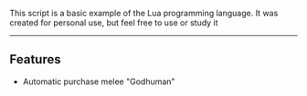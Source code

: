 This script is a basic example of the Lua programming language. It was created for personal use, but feel free to use or study it

---

## Features
- Automatic purchase melee "Godhuman"
